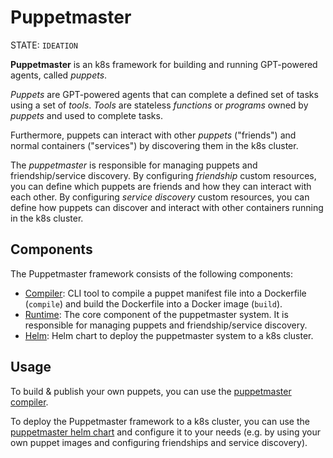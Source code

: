 # Puppetmaster

STATE: `IDEATION`

**Puppetmaster** is an k8s framework for building and running GPT-powered agents, called _puppets_.

_Puppets_ are GPT-powered agents that can complete a defined set of tasks using a set of _tools_.
_Tools_ are stateless _functions_ or _programs_ owned by _puppets_ and used to complete tasks.

Furthermore, puppets can interact with other _puppets_ ("friends") and normal containers ("services") by discovering them in the k8s cluster.

The _puppetmaster_ is responsible for managing puppets and friendship/service discovery. By configuring _friendship_ custom resources, you can define which puppets are friends and how they can interact with each other. By configuring _service discovery_ custom resources, you can define how puppets can discover and interact with other containers running in the k8s cluster.

## Components

The Puppetmaster framework consists of the following components:

- [Compiler](compiler/README.md): CLI tool to compile a puppet manifest file into a Dockerfile (`compile`) and build the Dockerfile into a Docker image (`build`).
- [Runtime](runtime/README.md): The core component of the puppetmaster system. It is responsible for managing puppets and friendship/service discovery.
- [Helm](helm/README.md): Helm chart to deploy the puppetmaster system to a k8s cluster.

## Usage

To build & publish your own puppets, you can use the [puppetmaster compiler](compiler/README.md).

To deploy the Puppetmaster framework to a k8s cluster, you can use the [puppetmaster helm chart](helm/README.md) and configure it to your needs (e.g. by using your own puppet images and configuring friendships and service discovery).
